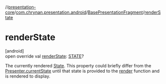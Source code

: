 //[presentation-core](../../../index.md)/[com.chrynan.presentation.android](../index.md)/[BasePresentationFragment](index.md)/[renderState](render-state.md)

# renderState

[android]\
open override val [renderState](render-state.md): [STATE](index.md)?

The currently rendered [State](../../../../presentation-core/presentation-core/com.chrynan.presentation/-state/index.md). This property could briefly differ from the [Presenter.currentState](../../../../presentation-core/presentation-core/com.chrynan.presentation/-presenter/current-state.md) until that state is provided to the [render](render.md) function and is rendered to display.
